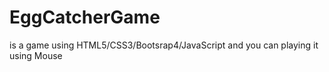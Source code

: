 # EggCatcherGame
is a game using HTML5/CSS3/Bootsrap4/JavaScript
and you can playing it using Mouse
